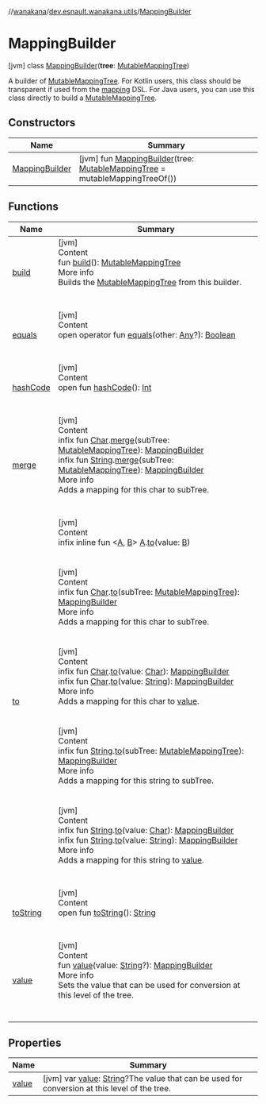 //[wanakana](../../index.md)/[dev.esnault.wanakana.utils](../index.md)/[MappingBuilder](index.md)



# MappingBuilder  
 [jvm] class [MappingBuilder](index.md)(**tree**: [MutableMappingTree](../-mutable-mapping-tree/index.md))

A builder of [MutableMappingTree](../-mutable-mapping-tree/index.md). For Kotlin users, this class should be transparent if used from the [mapping](../mapping.md) DSL. For Java users, you can use this class directly to build a [MutableMappingTree](../-mutable-mapping-tree/index.md).

   


## Constructors  
  
|  Name|  Summary| 
|---|---|
| <a name="dev.esnault.wanakana.utils/MappingBuilder/MappingBuilder/#dev.esnault.wanakana.utils.MutableMappingTree/PointingToDeclaration/"></a>[MappingBuilder](-mapping-builder.md)| <a name="dev.esnault.wanakana.utils/MappingBuilder/MappingBuilder/#dev.esnault.wanakana.utils.MutableMappingTree/PointingToDeclaration/"></a> [jvm] fun [MappingBuilder](-mapping-builder.md)(tree: [MutableMappingTree](../-mutable-mapping-tree/index.md) = mutableMappingTreeOf())   <br>


## Functions  
  
|  Name|  Summary| 
|---|---|
| <a name="dev.esnault.wanakana.utils/MappingBuilder/build/#/PointingToDeclaration/"></a>[build](build.md)| <a name="dev.esnault.wanakana.utils/MappingBuilder/build/#/PointingToDeclaration/"></a>[jvm]  <br>Content  <br>fun [build](build.md)(): [MutableMappingTree](../-mutable-mapping-tree/index.md)  <br>More info  <br>Builds the [MutableMappingTree](../-mutable-mapping-tree/index.md) from this builder.  <br><br><br>
| <a name="kotlin/Any/equals/#kotlin.Any?/PointingToDeclaration/"></a>[equals](index.md#%5Bkotlin%2FAny%2Fequals%2F%23kotlin.Any%3F%2FPointingToDeclaration%2F%5D%2FFunctions%2F382485239)| <a name="kotlin/Any/equals/#kotlin.Any?/PointingToDeclaration/"></a>[jvm]  <br>Content  <br>open operator fun [equals](index.md#%5Bkotlin%2FAny%2Fequals%2F%23kotlin.Any%3F%2FPointingToDeclaration%2F%5D%2FFunctions%2F382485239)(other: [Any](https://kotlinlang.org/api/latest/jvm/stdlib/kotlin/-any/index.html)?): [Boolean](https://kotlinlang.org/api/latest/jvm/stdlib/kotlin/-boolean/index.html)  <br><br><br>
| <a name="kotlin/Any/hashCode/#/PointingToDeclaration/"></a>[hashCode](index.md#%5Bkotlin%2FAny%2FhashCode%2F%23%2FPointingToDeclaration%2F%5D%2FFunctions%2F382485239)| <a name="kotlin/Any/hashCode/#/PointingToDeclaration/"></a>[jvm]  <br>Content  <br>open fun [hashCode](index.md#%5Bkotlin%2FAny%2FhashCode%2F%23%2FPointingToDeclaration%2F%5D%2FFunctions%2F382485239)(): [Int](https://kotlinlang.org/api/latest/jvm/stdlib/kotlin/-int/index.html)  <br><br><br>
| <a name="dev.esnault.wanakana.utils/MappingBuilder/merge/kotlin.Char#dev.esnault.wanakana.utils.MutableMappingTree/PointingToDeclaration/"></a>[merge](merge.md)| <a name="dev.esnault.wanakana.utils/MappingBuilder/merge/kotlin.Char#dev.esnault.wanakana.utils.MutableMappingTree/PointingToDeclaration/"></a>[jvm]  <br>Content  <br>infix fun [Char](https://kotlinlang.org/api/latest/jvm/stdlib/kotlin/-char/index.html).[merge](merge.md)(subTree: [MutableMappingTree](../-mutable-mapping-tree/index.md)): [MappingBuilder](index.md)  <br>infix fun [String](https://kotlinlang.org/api/latest/jvm/stdlib/kotlin/-string/index.html).[merge](merge.md)(subTree: [MutableMappingTree](../-mutable-mapping-tree/index.md)): [MappingBuilder](index.md)  <br>More info  <br>Adds a mapping for this char to subTree.  <br><br><br>
| <a name="dev.esnault.wanakana.utils/MappingBuilder/to/TypeParam(bounds=[kotlin.Any?])#TypeParam(bounds=[kotlin.Any?])/PointingToDeclaration/"></a>[to](to.md)| <a name="dev.esnault.wanakana.utils/MappingBuilder/to/TypeParam(bounds=[kotlin.Any?])#TypeParam(bounds=[kotlin.Any?])/PointingToDeclaration/"></a>[jvm]  <br>Content  <br>infix inline fun <[A](to.md), [B](to.md)> [A](to.md).[to](to.md)(value: [B](to.md))  <br><br><br>[jvm]  <br>Content  <br>infix fun [Char](https://kotlinlang.org/api/latest/jvm/stdlib/kotlin/-char/index.html).[to](to.md)(subTree: [MutableMappingTree](../-mutable-mapping-tree/index.md)): [MappingBuilder](index.md)  <br>More info  <br>Adds a mapping for this char to subTree.  <br><br><br>[jvm]  <br>Content  <br>infix fun [Char](https://kotlinlang.org/api/latest/jvm/stdlib/kotlin/-char/index.html).[to](to.md)(value: [Char](https://kotlinlang.org/api/latest/jvm/stdlib/kotlin/-char/index.html)): [MappingBuilder](index.md)  <br>infix fun [Char](https://kotlinlang.org/api/latest/jvm/stdlib/kotlin/-char/index.html).[to](to.md)(value: [String](https://kotlinlang.org/api/latest/jvm/stdlib/kotlin/-string/index.html)): [MappingBuilder](index.md)  <br>More info  <br>Adds a mapping for this char to [value](value.md).  <br><br><br>[jvm]  <br>Content  <br>infix fun [String](https://kotlinlang.org/api/latest/jvm/stdlib/kotlin/-string/index.html).[to](to.md)(subTree: [MutableMappingTree](../-mutable-mapping-tree/index.md)): [MappingBuilder](index.md)  <br>More info  <br>Adds a mapping for this string to subTree.  <br><br><br>[jvm]  <br>Content  <br>infix fun [String](https://kotlinlang.org/api/latest/jvm/stdlib/kotlin/-string/index.html).[to](to.md)(value: [Char](https://kotlinlang.org/api/latest/jvm/stdlib/kotlin/-char/index.html)): [MappingBuilder](index.md)  <br>infix fun [String](https://kotlinlang.org/api/latest/jvm/stdlib/kotlin/-string/index.html).[to](to.md)(value: [String](https://kotlinlang.org/api/latest/jvm/stdlib/kotlin/-string/index.html)): [MappingBuilder](index.md)  <br>More info  <br>Adds a mapping for this string to [value](value.md).  <br><br><br>
| <a name="kotlin/Any/toString/#/PointingToDeclaration/"></a>[toString](index.md#%5Bkotlin%2FAny%2FtoString%2F%23%2FPointingToDeclaration%2F%5D%2FFunctions%2F382485239)| <a name="kotlin/Any/toString/#/PointingToDeclaration/"></a>[jvm]  <br>Content  <br>open fun [toString](index.md#%5Bkotlin%2FAny%2FtoString%2F%23%2FPointingToDeclaration%2F%5D%2FFunctions%2F382485239)(): [String](https://kotlinlang.org/api/latest/jvm/stdlib/kotlin/-string/index.html)  <br><br><br>
| <a name="dev.esnault.wanakana.utils/MappingBuilder/value/#kotlin.String?/PointingToDeclaration/"></a>[value](value.md)| <a name="dev.esnault.wanakana.utils/MappingBuilder/value/#kotlin.String?/PointingToDeclaration/"></a>[jvm]  <br>Content  <br>fun [value](value.md)(value: [String](https://kotlinlang.org/api/latest/jvm/stdlib/kotlin/-string/index.html)?): [MappingBuilder](index.md)  <br>More info  <br>Sets the value that can be used for conversion at this level of the tree.  <br><br><br>


## Properties  
  
|  Name|  Summary| 
|---|---|
| <a name="dev.esnault.wanakana.utils/MappingBuilder/value/#/PointingToDeclaration/"></a>[value](value.md)| <a name="dev.esnault.wanakana.utils/MappingBuilder/value/#/PointingToDeclaration/"></a> [jvm] var [value](value.md): [String](https://kotlinlang.org/api/latest/jvm/stdlib/kotlin/-string/index.html)?The value that can be used for conversion at this level of the tree.   <br>

